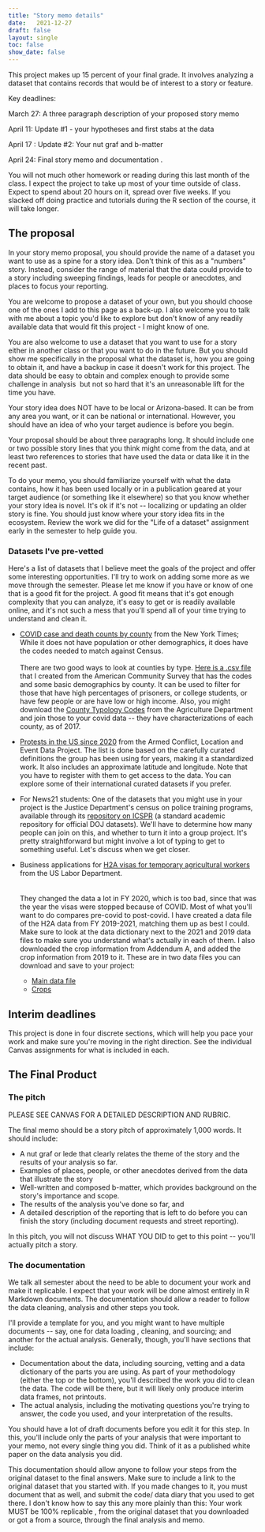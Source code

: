 ```yaml
---
title: "Story memo details"
date:   2021-12-27
draft: false
layout: single
toc: false
show_date: false
--- 
```


This project makes up 15 percent of your final grade. It involves analyzing a dataset that contains records that would be of interest to a story or feature.

Key deadlines:

March 27:  A three paragraph description of your proposed story memo

April 11:  Update #1 - your hypotheses and first stabs at the data

April 17  :  Update #2: Your nut graf and b-matter

April 24:   Final story memo and documentation . 

You will not much other homework or reading during this last month of the class. I expect the project to take up most of your time outside of class. Expect to spend about 20 hours on it, spread over five weeks. If you slacked off doing practice and tutorials during the R section of the course, it will take longer.  

## The proposal

In your story memo proposal, you should provide the name of a dataset you want to use as a spine for a story idea. Don't think of this as a "numbers" story. Instead, consider the range of material that the data could provide to a story including sweeping findings, leads for people or anecdotes, and places to focus your reporting.

You are welcome to propose a dataset of your own, but you should choose one of the ones I add to this page as a back-up.  I also welcome you to talk with me about a topic you'd like to explore but don't know of any readily available data that would fit this project - I might know of one.  

You are also welcome to use a dataset that you want to use for a story either in another class or that you want to do in the future. But you should show me specifically in the proposal what the dataset is, how you are going to obtain it, and have a backup in case it doesn't work for this project. The data should be easy to obtain and complex enough to provide some challenge in analysis  but not so hard that it's an unreasonable lift for the time you have. 

Your story idea does NOT have to be local or Arizona-based. It can be from any area you want, or it can be national or international. However, you should have an idea of who your target audience is before you begin. 

Your proposal should be about three paragraphs long. It should include one or two possible story lines that you think might come from the data, and at least two references to stories that have used the data or data like it in the recent past. 

To do your memo, you should familiarize yourself with what the data contains, how it has been used locally or in a publication geared at your target audience (or something like it elsewhere) so that you know whether your story idea is novel. It's ok if it's not -- localizing or updating an older story is fine. You should just know where your story idea fits in the ecosystem. Review the work we did for the "Life of a dataset" assignment early in the semester to help guide you. 

### Datasets I've pre-vetted

Here's a list of datasets that I believe meet the goals of the project and offer some interesting opportunities. I'll try to work on adding some more as we move through the semester. Please let me know if you have or know of one that is a good fit for the project. A good fit means that it's got enough complexity that you can analyze, it's easy to get or is readily available online, and it's not such a mess that you'll spend all of your time trying to understand and clean it. 

* [COVID case and death counts by county](https://github.com/nytimes/covid-19-data) from the New York Times; While it does not have population or other demographics, it does have the codes needed to match against  Census.    <br><br>
There are two good ways to look at counties by type. [Here is a .csv file](https://cronkitedata.s3.amazonaws.com/csv/acs5year_2019_bycounty.csv) that I created from the American Community Survey that has the codes and some basic demographics by county. It can be used to filter for those that have high percentages of prisoners, or college students, or have few people or are have low or high income. Also, you might download the [County Typology Codes](https://www.ers.usda.gov/data-products/county-typology-codes/) from the Agriculture Department and join those to your covid data -- they have characterizations of each county, as of 2017. 

* [Protests in the US since  2020](https://acleddata.com/data-export-tool/) from the Armed Conflict, Location and Event Data Project. The list is done based on the carefully curated definitions the group has been using for years, making it a standardized work. It also includes an approximate latitude and longitude.  Note that you have to register with them to get access to the data. You can explore some of their international curated datasets if you prefer. 

* For News21 students: One of the datasets that you might use in your project is the Justice Department's census on police training programs, available through its [repository on ICSPR](https://www.icpsr.umich.edu/web/NACJD/studies/38250/datadocumentation) (a standard academic repository for official DOJ datasets). We'll have to determine how many people can join on this, and whether to turn it into a group project. It's pretty straightforward but might involve a lot of typing to get to something useful. Let's discuss when we get closer. 

* Business applications for [H2A visas for temporary agricultural workers](https://www.dol.gov/agencies/eta/foreign-labor/performance) from the US Labor Department.   <br><br>  
They changed the data a lot in FY 2020, which is too bad, since that was the year the visas were stopped because of COVID. Most of what you'll want to do compares pre-covid to post-covid. I have created a data file of the H2A data from FY 2019-2021, matching them up as best I could. Make sure to look at the data dictionary next to the 2021 and 2019 data files to make sure you understand what's actually in each of them. I also downloaded the crop information from Addendum A, and added the crop information from 2019 to it. These are in two data files you can download and save to your project:  <br>
  * [Main data file](https://cronkitedata.s3.amazonaws.com/rdata/h2a_2019_to_2021.RDS)
  * [Crops](https://cronkitedata.s3.amazonaws.com/rdata/h2acrops.RDS)



## Interim deadlines
This project is done in four discrete sections, which will help you pace your work and make sure you're moving in the right direction. See the individual Canvas assignments for what is included in each. 

## The Final Product

### The pitch

PLEASE SEE CANVAS FOR A DETAILED DESCRIPTION AND RUBRIC. 

The final memo should be a story pitch of approximately 1,000 words. It should include:

* A nut graf or lede that clearly relates the theme of the story and the results of your analysis so far.
* Examples of places, people, or other anecdotes derived from the data that illustrate the story
* Well-written and composed b-matter, which provides background on the story's importance and scope. 
* The results of the analysis you've done so far, and
* A detailed description of the reporting that is left to do before you can finish the story (including document requests and street reporting).

In this pitch, you will not discuss WHAT YOU DID to get to this point -- you'll actually pitch a story. 

### The documentation


We talk all semester about the need to be able to document your work and make it replicable. I expect that your work will be done almost entirely in R Markdown documents. The documentation should allow a reader to follow the data cleaning, analysis and other steps you took. 

I'll provide a template for you, and you might want to have multiple documents -- say, one for data loading , cleaning, and sourcing; and another for the actual analysis.  Generally, though, you'll have sections that include:

* Documentation about the data, including sourcing, vetting and a data dictionary of the parts you are using. As part of your methodology (either the top or the bottom), you'll described the work you did to clean the data. The code will be there, but it will likely only produce interim data frames, not printouts.
* The actual analysis, including the motivating questions you're trying to answer, the code you used, and your interpretation of the results. 

You should have a lot of draft documents before you edit it for this step. In this, you'll include only the parts of your analysis that were important to your memo, not every single thing you did. Think of it as a published white paper on the data analysis you did. 

This documentation should allow anyone to follow your steps from the original dataset to the final answers. Make sure to include a link to the original dataset that you started with. If you made changes to it, you must document that as well, and submit the code/ data diary that you used to get there. I don't know how to say this any more plainly than this: Your work MUST be 100% replicable , from the original dataset that you downloaded or got a from a source, through the final analysis and memo. 


